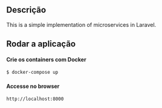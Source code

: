 ## Descrição

This is a simple implementation of microservices in Laravel.

## Rodar a aplicação

#### Crie os containers com Docker

```bash
$ docker-compose up
```

#### Accesse no browser

```
http://localhost:8000
```